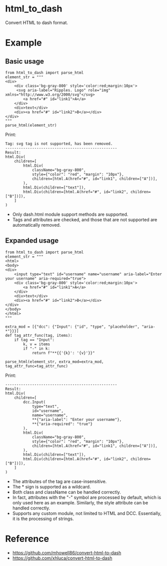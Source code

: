 # html_to_dash
Convert HTML to dash format.

# Example
## Basic usage
```
from html_to_dash import parse_html
element_str = """
<div>
    <div class='bg-gray-800' style='color:red;margin:10px'>
     <svg aria-label="Ripples. Logo" role="img" xmlns="http://www.w3.org/2000/svg"</svg>
        <a href="#" id="link1">A</a>
    </div>
    <div>text</div>
    <div><a href="#" id="link2">B</a></div>
</div>
"""
parse_html(element_str)
```
Print:
```
Tag: svg tag is not supported, has been removed.
--------------------------------------------------
Result:
html.Div(
    children=[
        html.Div(
            className="bg-gray-800",
            style={"color": "red", "margin": "10px"},
            children=[html.A(href="#", id="link1", children=["A"])],
        ),
        html.Div(children=["text"]),
        html.Div(children=[html.A(href="#", id="link2", children=["B"])]),
    ]
)
```
- Only dash.html module support methods are supported.
- Tags and attributes are checked, and those that are not supported are automatically removed.

## Expanded usage
```
from html_to_dash import parse_html
element_str = """
<html>
<body>
<div>
    <input type="text" id="username" name="username" aria-label="Enter your username" aria-required="true">
    <div class='bg-gray-800' style='color:red;margin:10px'>
        <a href="#" id="link1">A</a>
    </div>
    <div>text</div>
    <div><a href="#" id="link2">B</a></div>
</div>
</body>
</html>
"""

extra_mod = [{"dcc": {"Input": {"id", "type", "placeholder", "aria-*"}}}]
def tag_attr_func(tag, items):
    if tag == "Input":
        k, v = items
        if "-" in k:
            return f"**{{'{k}': '{v}'}}"

parse_html(element_str, extra_mod=extra_mod, tag_attr_func=tag_attr_func)
```
Print:
```
--------------------------------------------------
Result:
html.Div(
    children=[
        dcc.Input(
            type="text",
            id="username",
            name="username",
            **{"aria-label": "Enter your username"},
            **{"aria-required": "true"}
        ),
        html.Div(
            className="bg-gray-800",
            style={"color": "red", "margin": "10px"},
            children=[html.A(href="#", id="link1", children=["A"])],
        ),
        html.Div(children=["text"]),
        html.Div(children=[html.A(href="#", id="link2", children=["B"])]),
    ]
)
```
- The attributes of the tag are case-insensitive.
- The * sign is supported as a wildcard.
- Both class and className can be handled correctly.
- In fact, attributes with the "-" symbol are processed by default, which is only used here as an example. Similarly, the style attribute can be handled correctly.
- Supports any custom module, not limited to HTML and DCC. Essentially, it is the processing of strings.

# Reference
- https://github.com/mhowell86/convert-html-to-dash
- https://github.com/xhluca/convert-html-to-dash
